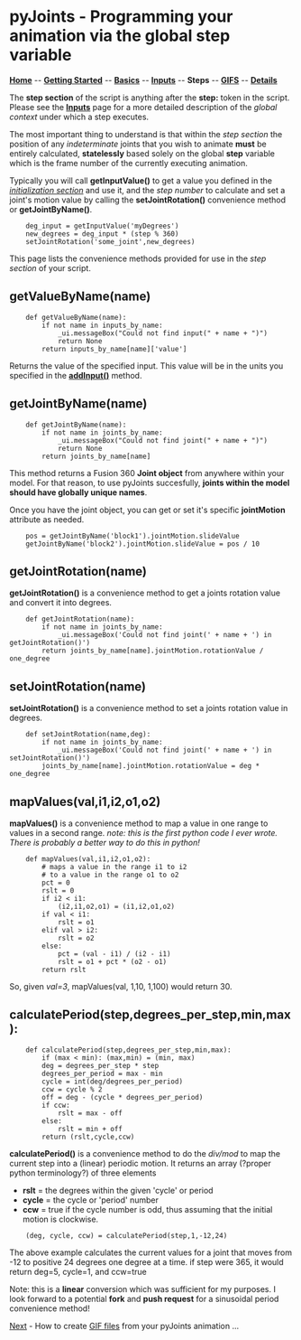 # pyJoints - Programming your animation via the global **step** variable

**[Home](readme.md)** --
**[Getting Started](getting_started.md)** --
**[Basics](basics.md)** --
**[Inputs](inputs.md)** --
**Steps** --
**[GIFS](gifs.md)** --
**[Details](details.md)**

The **step section** of the script is anything after the **step:** token in the script.
Please see the **[Inputs](inputs.md)** page for a more detailed description of the
*global context* under which a step executes.

The most important thing to understand is that within the *step section* the
position of any *indeterminate* joints that you wish to animate **must** be
entirely calculated, **statelessly** based solely on the global **step** variable
which is the frame number of the currently executing animation.

Typically you will call **getInputValue()** to get a value you defined
in the *[initialization section](inputs.md)* and use it, and the *step number*
to calculate and set a joint's motion value by calling the **setJointRotation()**
convenience method or **getJointByName()**.

```
	deg_input = getInputValue('myDegrees')
	new_degrees = deg_input * (step % 360)
	setJointRotation('some_joint',new_degrees)
```

This page lists the convenience methods provided for use in the *step section*
of your script.

## getValueByName(name)

```
	def getValueByName(name):
		if not name in inputs_by_name:
			_ui.messageBox("Could not find input(" + name + ")")
			return None
		return inputs_by_name[name]['value']
```

Returns the value of the specified input.  This value will be in
the units you specified in the **[addInput()](inputs.md)** method.

## getJointByName(name)

```
	def getJointByName(name):
		if not name in joints_by_name:
			_ui.messageBox("Could not find joint(" + name + ")")
			return None
		return joints_by_name[name]
```

This method returns a Fusion 360 **Joint object** from anywhere
within your model.  For that reason, to use pyJoints succesfully,
**joints within the model should have globally unique names**.

Once you have the joint object, you can get or set it's specific
**jointMotion** attribute as needed.

```
	pos = getJointByName('block1').jointMotion.slideValue
	getJointByName('block2').jointMotion.slideValue = pos / 10
```

## getJointRotation(name)

**getJointRotation()** is a convenience method to get a joints
rotation value and convert it into degrees.

```
	def getJointRotation(name):
		if not name in joints_by_name:
			_ui.messageBox('Could not find joint(' + name + ') in getJointRotation()')
		return joints_by_name[name].jointMotion.rotationValue / one_degree
```


## setJointRotation(name)

**setJointRotation()** is a convenience method to set a joints
rotation value in degrees.

```
	def setJointRotation(name,deg):
		if not name in joints_by_name:
			_ui.messageBox('Could not find joint(' + name + ') in setJointRotation()')
		joints_by_name[name].jointMotion.rotationValue = deg * one_degree
```

## mapValues(val,i1,i2,o1,o2)

**mapValues()** is a convenience method to map a value in one range
to values in a second range.  *note: this is the first python code
I ever wrote.  There is probably a better way to do this in python!*

```
	def mapValues(val,i1,i2,o1,o2):
		# maps a value in the range i1 to i2
		# to a value in the range o1 to o2
		pct = 0
		rslt = 0
		if i2 < i1:
			(i2,i1,o2,o1) = (i1,i2,o1,o2)
		if val < i1:
			rslt = o1
		elif val > i2:
			rslt = o2
		else:
			pct = (val - i1) / (i2 - i1)
			rslt = o1 + pct * (o2 - o1)
		return rslt
```

So, given  *val=3*, mapValues(val, 1,10, 1,100) would return 30.

## calculatePeriod(step,degrees_per_step,min,max):

```
	def calculatePeriod(step,degrees_per_step,min,max):
		if (max < min): (max,min) = (min, max)
		deg = degrees_per_step * step
		degrees_per_period = max - min
		cycle = int(deg/degrees_per_period)
		ccw = cycle % 2
		off = deg - (cycle * degrees_per_period)
		if ccw:
			rslt = max - off
		else:
			rslt = min + off
		return (rslt,cycle,ccw)
```

**calculatePeriod()** is a convenience method to do the *div/mod*
to map the current step into a (linear) periodic motion. It returns
an array (?proper python terminology?) of three elements

- **rslt** = the degrees within the given 'cycle' or period
- **cycle** = the cycle or 'period' number
- **ccw** = true if the cycle number is odd, thus assuming
  that the initial motion is clockwise.

```
	(deg, cycle, ccw) = calculatePeriod(step,1,-12,24)
```

The above example calculates the current values for a joint that moves
from -12 to positive 24 degrees one degree at a time.  if step were
365, it would return deg=5, cycle=1, and ccw=true

Note: this is a **linear** conversion which was sufficient for my
purposes.  I look forward to a potential **fork** and **push request**
for a sinusoidal period convenience method!


[Next](gifs.md) - How to create [GIF files](gifs.md) from your pyJoints animation ...
